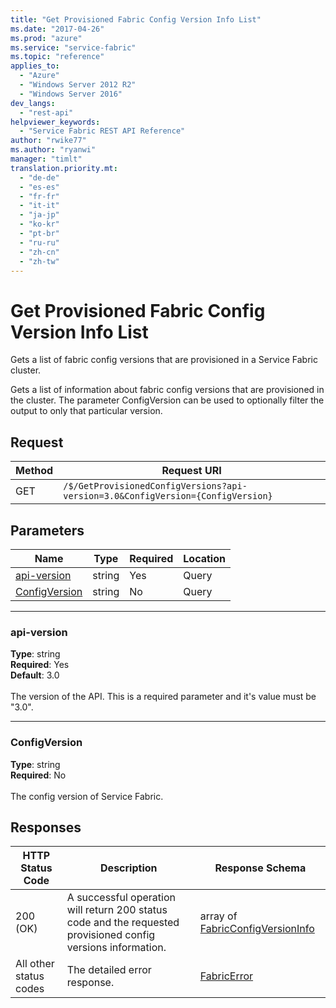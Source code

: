 ```yaml
---
title: "Get Provisioned Fabric Config Version Info List"
ms.date: "2017-04-26"
ms.prod: "azure"
ms.service: "service-fabric"
ms.topic: "reference"
applies_to: 
  - "Azure"
  - "Windows Server 2012 R2"
  - "Windows Server 2016"
dev_langs: 
  - "rest-api"
helpviewer_keywords: 
  - "Service Fabric REST API Reference"
author: "rwike77"
ms.author: "ryanwi"
manager: "timlt"
translation.priority.mt: 
  - "de-de"
  - "es-es"
  - "fr-fr"
  - "it-it"
  - "ja-jp"
  - "ko-kr"
  - "pt-br"
  - "ru-ru"
  - "zh-cn"
  - "zh-tw"
---
```

# Get Provisioned Fabric Config Version Info List
Gets a list of fabric config versions that are provisioned in a Service Fabric cluster.

Gets a list of information about fabric config versions that are provisioned in the cluster. The parameter ConfigVersion can be used to optionally filter the output to only that particular version.

## Request
| Method | Request URI |
| ------ | ----------- |
| GET | `/$/GetProvisionedConfigVersions?api-version=3.0&ConfigVersion={ConfigVersion}` |


## Parameters
| Name | Type | Required | Location |
| --- | --- | --- | --- |
| [api-version](#api-version) | string | Yes | Query |
| [ConfigVersion](#configversion) | string | No | Query |

____
### api-version
__Type__: string <br/>
__Required__: Yes<br/>
__Default__: 3.0 <br/>
<br/>
The version of the API. This is a required parameter and it's value must be "3.0".

____
### ConfigVersion
__Type__: string <br/>
__Required__: No<br/>
<br/>
The config version of Service Fabric.

## Responses

| HTTP Status Code | Description | Response Schema |
| --- | --- | --- |
| 200 (OK) | A successful operation will return 200 status code and the requested provisioned config versions information.<br/> | array of [FabricConfigVersionInfo](model-FabricConfigVersionInfo.md) |
| All other status codes | The detailed error response.<br/> | [FabricError](model-FabricError.md) |
